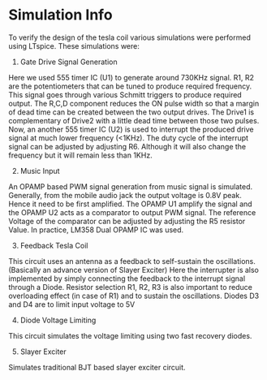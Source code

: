 # Simulation Info
To verify the design of the tesla coil various simulations were performed using LTspice. These simulations were:

1. Gate Drive Signal Generation

Here we used 555 timer IC (U1) to generate around 730KHz signal. R1, R2 are the potentiometers that can be tuned to produce required frequency.
This signal goes through various Schmitt triggers to produce required output. The R,C,D component reduces the ON pulse width so that a margin of dead time can be created between the two output drives.
The Drive1 is complementary of Drive2 with a little dead time between those two pulses.
Now, an another 555 timer IC (U2) is used to interrupt the produced drive signal at much lower frequency (<1KHz). The duty cycle of the interrupt signal can be adjusted by adjusting R6. Although it will also change the frequency but it will remain less than 1KHz.


2. Music Input

An OPAMP based PWM signal generation from music signal is simulated. Generally, from the mobile audio jack the output voltage is 0.8V peak. Hence it need to be first amplified. The OPAMP U1 amplify the signal and the OPAMP U2 acts as a comparator to output PWM signal.
The reference Voltage of the comparator can be adjusted by adjusting the R5 resistor Value.
In practice, LM358 Dual OPAMP IC was used.

3. Feedback Tesla Coil

This circuit uses an antenna as a feedback to self-sustain the oscillations. (Basically an advance version of Slayer Exciter) Here the interrupter is also implemented by simply connecting the feedback to the interrupt signal through a Diode. 
Resistor selection R1, R2, R3 is also important to reduce overloading effect (in case of R1) and to sustain the oscillations.
Diodes D3 and D4 are to limit input voltage to 5V

4. Diode Voltage Limiting

This circuit simulates the voltage limiting using two fast recovery diodes.

5. Slayer Exciter

Simulates traditional BJT based slayer exciter circuit.
